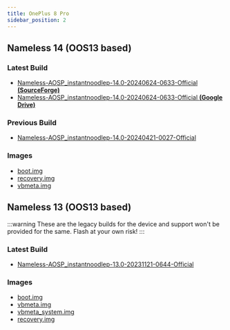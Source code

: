 ```yaml
---
title: OnePlus 8 Pro
sidebar_position: 2
---
```


## Nameless 14 (OOS13 based)

### Latest Build
- [Nameless-AOSP_instantnoodlep-14.0-20240624-0633-Official __(SourceForge)__](https://sourceforge.net/projects/nameless-aosp/files/instantnoodlep/Nameless-AOSP_instantnoodlep-14.0-20240624-0633-Official.zip/download)
- [Nameless-AOSP_instantnoodlep-14.0-20240624-0633-Official __(Google Drive)__](https://drive.google.com/file/d/13IHzy6lJV9lyVVg9a99bc16nhIPHp_Fp/view)

### Previous Build
- [Nameless-AOSP_instantnoodlep-14.0-20240421-0027-Official](https://sourceforge.net/projects/nameless-aosp/files/instantnoodlep/Nameless-AOSP_instantnoodlep-14.0-20240421-0027-Official.zip/download)

### Images
- [boot.img](https://sourceforge.net/projects/nameless-aosp/files/instantnoodlep/imgs_14/boot.img/download)
- [recovery.img](https://sourceforge.net/projects/nameless-aosp/files/instantnoodlep/imgs_14/recovery.img/download)
- [vbmeta.img](https://sourceforge.net/projects/nameless-aosp/files/instantnoodlep/imgs_14/vbmeta.img/download)

## Nameless 13 (OOS13 based)

:::warning
These are the legacy builds for the device and support won't be provided for the same. Flash at your own risk!
:::

### Latest Build
- [Nameless-AOSP_instantnoodlep-13.0-20231121-0644-Official](https://sourceforge.net/projects/nameless-aosp/files/instantnoodlep/Nameless-AOSP_instantnoodlep-13.0-20231121-0644-Official.zip/download)

### Images
- [boot.img](https://sourceforge.net/projects/nameless-aosp/files/instantnoodlep/imgs_13/boot.img/download)
- [vbmeta.img](https://sourceforge.net/projects/nameless-aosp/files/instantnoodlep/imgs_13/vbmeta.img/download)
- [vbmeta_system.img](https://sourceforge.net/projects/nameless-aosp/files/instantnoodlep/imgs_13/vbmeta_system.img/download)
- [recovery.img](https://sourceforge.net/projects/nameless-aosp/files/instantnoodlep/imgs_13/recovery.img/download)